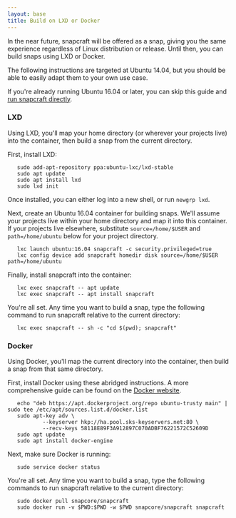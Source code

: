 ```yaml
---
layout: base
title: Build on LXD or Docker
---
```


In the near future, snapcraft will be offered as a snap, giving you the same experience regardless of Linux distribution or release. Until then, you can build snaps using LXD or Docker.

The following instructions are targeted at Ubuntu 14.04, but you should be able to easily adapt them to your own use case.

If you're already running Ubuntu 16.04 or later, you can skip this guide and [run snapcraft directly](/build-snaps/your-first-snap).

### LXD

Using LXD, you'll map your home directory (or wherever your projects live) into the container, then build a snap from the current directory.

First, install LXD:

       sudo add-apt-repository ppa:ubuntu-lxc/lxd-stable
       sudo apt update
       sudo apt install lxd
       sudo lxd init

Once installed, you can either log into a new shell, or run `newgrp lxd`.

Next, create an Ubuntu 16.04 container for building snaps. We'll assume your projects live within your home directory and map it into this container. If your projects live elsewhere, substitute `source=/home/$USER` and `path=/home/ubuntu` below for your project directory.

       lxc launch ubuntu:16.04 snapcraft -c security.privileged=true
       lxc config device add snapcraft homedir disk source=/home/$USER path=/home/ubuntu

Finally, install snapcraft into the container:

       lxc exec snapcraft -- apt update
       lxc exec snapcraft -- apt install snapcraft

You're all set. Any time you want to build a snap, type the following command to run snapcraft relative to the current directory:

       lxc exec snapcraft -- sh -c "cd $(pwd); snapcraft"

### Docker

Using Docker, you'll map the current directory into the container, then build a snap from that same directory.

First, install Docker using these abridged instructions. A more comprehensive guide can be found on the [Docker website](https://docs.docker.com/engine/installation/linux/ubuntulinux/).

       echo "deb https://apt.dockerproject.org/repo ubuntu-trusty main" | sudo tee /etc/apt/sources.list.d/docker.list
       sudo apt-key adv \
               --keyserver hkp://ha.pool.sks-keyservers.net:80 \
               --recv-keys 58118E89F3A912897C070ADBF76221572C52609D
       sudo apt update
       sudo apt install docker-engine

Next, make sure Docker is running:

       sudo service docker status

You're all set. Any time you want to build a snap, type the following commands to run snapcraft relative to the current directory:

       sudo docker pull snapcore/snapcraft
       sudo docker run -v $PWD:$PWD -w $PWD snapcore/snapcraft snapcraft
